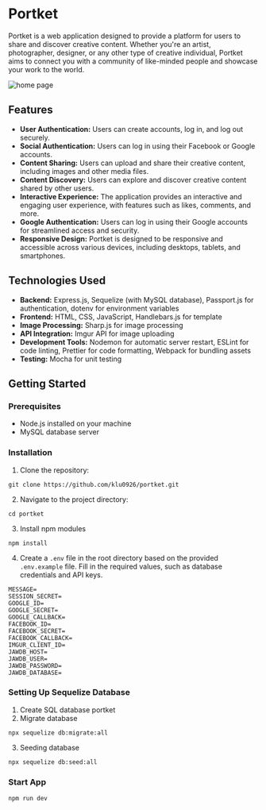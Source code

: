 # Portket

Portket is a web application designed to provide a platform for users to share and discover creative content. Whether you're an artist, photographer, designer, or any other type of creative individual, Portket aims to connect you with a community of like-minded people and showcase your work to the world.

![home page](https://portket-ed8f173e9326.herokuapp.com/images/readme/web-users.webp)

## Features

- **User Authentication:** Users can create accounts, log in, and log out securely.
- **Social Authentication:** Users can log in using their Facebook or Google accounts.
- **Content Sharing:** Users can upload and share their creative content, including images and other media files.
- **Content Discovery:** Users can explore and discover creative content shared by other users.
- **Interactive Experience:** The application provides an interactive and engaging user experience, with features such as likes, comments, and more.
- **Google Authentication:** Users can log in using their Google accounts for streamlined access and security.
- **Responsive Design:** Portket is designed to be responsive and accessible across various devices, including desktops, tablets, and smartphones.

## Technologies Used

- **Backend:** Express.js, Sequelize (with MySQL database), Passport.js for authentication, dotenv for environment variables
- **Frontend:** HTML, CSS, JavaScript, Handlebars.js for template
- **Image Processing:** Sharp.js for image processing
- **API Integration:** Imgur API for image uploading
- **Development Tools:** Nodemon for automatic server restart, ESLint for code linting, Prettier for code formatting, Webpack for bundling assets
- **Testing:** Mocha for unit testing

## Getting Started

### Prerequisites

- Node.js installed on your machine
- MySQL database server

### Installation

1. Clone the repository:

```
git clone https://github.com/klu0926/portket.git
```

2. Navigate to the project directory:

```
cd portket
```

3. Install npm modules

```
npm install
```

4. Create a `.env` file in the root directory based on the provided `.env.example` file. Fill in the required values, such as database credentials and API keys.

```
MESSAGE=
SESSION_SECRET=
GOOGLE_ID=
GOOGLE_SECRET=
GOOGLE_CALLBACK=
FACEBOOK_ID=
FACEBOOK_SECRET=
FACEBOOK_CALLBACK=
IMGUR_CLIENT_ID=
JAWDB_HOST=
JAWDB_USER=
JAWDB_PASSWORD=
JAWDB_DATABASE=
```

### Setting Up Sequelize Database

1. Create SQL database portket
2. Migrate database
```
npx sequelize db:migrate:all
```
3. Seeding database
```
npx sequelize db:seed:all
```

### Start App
```
npm run dev
```


